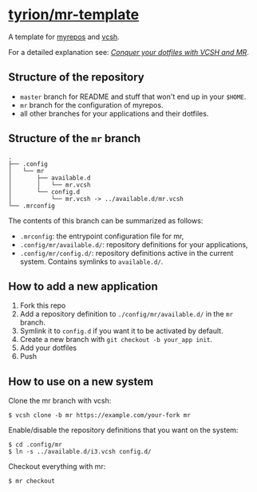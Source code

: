 # [tyrion/mr-template][]

A template for [myrepos][] and [vcsh][].

For a detailed explanation see:
[*Conquer your dotfiles with VCSH and MR*][blog-post].

[tyrion/mr-template]: https://github.com/tyrion/mr-template/
[myrepos]: https://myrepos.branchable.com/
[vcsh]: https://github.com/RichiH/vcsh
[blog-post]: https://germano.dev/dotfiles/

## Structure of the repository

* `master` branch for README and stuff that won't end up in your `$HOME`. 
* `mr` branch for the configuration of myrepos.
* all other branches for your applications and their dotfiles.

## Structure of the `mr` branch

```
.
├── .config
│   └── mr
│       ├── available.d
│       │   └── mr.vcsh
│       └── config.d
│           └── mr.vcsh -> ../available.d/mr.vcsh
└── .mrconfig
```

The contents of this branch can be summarized as follows:

* `.mrconfig`: the entrypoint configuration file for mr,
* `.config/mr/available.d/`: repository definitions for your applications,
* `.config/mr/config.d/`: repository definitions active in the current system.
  Contains symlinks to `available.d/`.

## How to add a new application

1. Fork this repo
2. Add a repository definition to `./config/mr/available.d/` in the `mr` branch.
3. Symlink it to `config.d` if you want it to be activated by default.
4. Create a new branch with `git checkout -b your_app init`.
5. Add your dotfiles
6. Push

## How to use on a new system

Clone the mr branch with vcsh:

```
$ vcsh clone -b mr https://example.com/your-fork mr
```

Enable/disable the repository definitions that you want on the system:

```
$ cd .config/mr
$ ln -s ../available.d/i3.vcsh config.d/
```

Checkout everything with mr:

```
$ mr checkout
```
